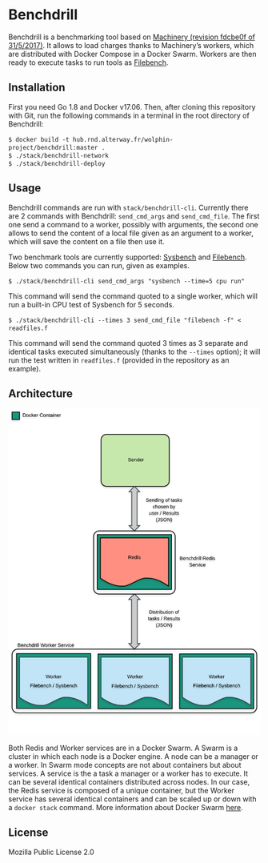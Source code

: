 # Benchdrill

Benchdrill is a benchmarking tool based on [Machinery (revision fdcbe0f of 31/5/2017)](https://github.com/RichardKnop/machinery/tree/fdcbe0ff6b8592b8ebc65f76fd63af3f6f90c3a7). It allows to load charges thanks to Machinery’s workers, which are distributed with Docker Compose in a Docker Swarm. Workers are then ready to execute tasks to run tools as [Filebench](https://github.com/filebench/filebench).

## Installation
First you need Go 1.8 and Docker v17.06. Then, after cloning this repository with Git, run the following commands in a terminal in the root directory of Benchdrill:

``` shell
$ docker build -t hub.rnd.alterway.fr/wolphin-project/benchdrill:master .
$ ./stack/benchdrill-network
$ ./stack/benchdrill-deploy
```

## Usage
Benchdrill commands are run with `stack/benchdrill-cli`. Currently there are 2 commands with Benchdrill: `send_cmd_args` and `send_cmd_file`. The first one send a command to a worker, possibly with arguments, the second one allows to send the content of a local file given as an argument to a worker, which will save the content on a file then use it.

Two benchmark tools are currently supported: [Sysbench](https://github.com/akopytov/sysbench) and [Filebench](https://github.com/filebench/filebench). Below two commands you can run, given as examples.

``` shell
$ ./stack/benchdrill-cli send_cmd_args "sysbench --time=5 cpu run"
```

This command will send the command quoted to a single worker, which will run a built-in CPU test of Sysbench for 5 seconds.

``` shell
$ ./stack/benchdrill-cli --times 3 send_cmd_file "filebench -f" < readfiles.f
```

This command will send the command quoted 3 times as 3 separate and identical tasks executed simultaneously (thanks to the ``--times`` option); it will run the test written in `readfiles.f` (provided in the repository as an example).

## Architecture

![Architecture schema of Benchdrill](architecture_schema.png)

Both Redis and Worker services are in a Docker Swarm. A Swarm is a cluster in which each node is a Docker engine. A node can be a manager or a worker. In Swarm mode concepts are not about containers but about services. A service is the a task a manager or a worker has to execute. It can be several identical containers distributed across nodes. In our case, the Redis service is composed of a unique container, but the Worker service has several identical containers and can be scaled up or down with a `docker stack` command. More information about Docker Swarm [here](https://docs.docker.com/engine/swarm/).

## License
Mozilla Public License 2.0
